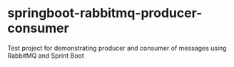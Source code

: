 # springboot-rabbitmq-producer-consumer
Test project for demonstrating producer and consumer of messages using RabbitMQ and Sprint Boot
